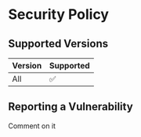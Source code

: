 # Security Policy

## Supported Versions

| Version | Supported          |
| ------- | ------------------ |
| All  | :white_check_mark: |

## Reporting a Vulnerability

Comment on it
